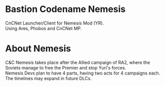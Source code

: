 # Bastion Codename Nemesis
CnCNet Launcher/Client for Nemesis Mod (YR).  
Using Ares, Phobos and CnCNet MP.  
  
# About Nemesis
C&C Nemesis takes place after the Allied campaign of RA2, where the Soviets manage to free the Premier and stop Yuri's forces.  
Nemesis Devs plan to have 4 parts, having two acts for 4 campaigns each.  
The timelines may expand in future DLCs.  
